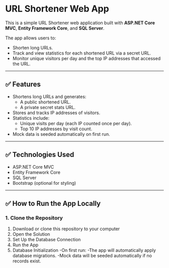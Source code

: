 # URL Shortener Web App

This is a simple URL Shortener web application built with **ASP.NET Core MVC**, **Entity Framework Core**, and **SQL Server**.

The app allows users to:
- Shorten long URLs.
- Track and view statistics for each shortened URL via a secret URL.
- Monitor unique visitors per day and the top IP addresses that accessed the URL.

---

## ✅ Features
- Shortens long URLs and generates:
  - A public shortened URL.
  - A private secret stats URL.
- Stores and tracks IP addresses of visitors.
- Statistics include:
  - Unique visits per day (each IP counted once per day).
  - Top 10 IP addresses by visit count.
- Mock data is seeded automatically on first run.

---

## ✅ Technologies Used
- ASP.NET Core MVC
- Entity Framework Core
- SQL Server
- Bootstrap (optional for styling)

---

## ✅ How to Run the App Locally

### 1. **Clone the Repository**
1. Download or clone this repository to your computer
2. Open the Solution
3. Set Up the Database Connection
4. Run the App
5. Database Initialization
    -On first run:
    -The app will automatically apply database migrations.
    -Mock data will be seeded automatically if no records exist.
